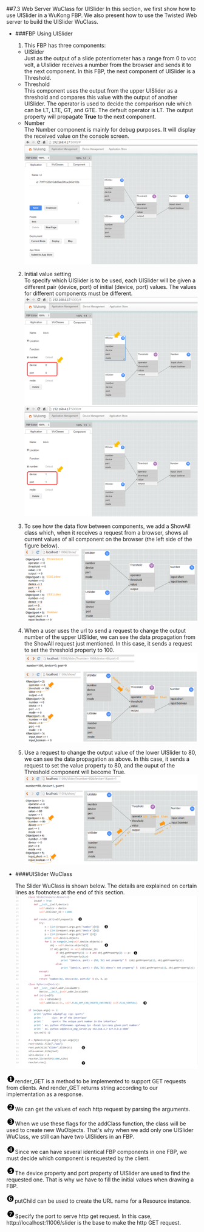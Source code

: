 ##7.3 Web Server WuClass for UISlider
In this section, we first show how to use UISlider in a WuKong FBP. 
We also present how to use the Twisted Web server to build the UISlider WuClass.  

* ###FBP Using UISlider   
  1. This FBP has three components:  

    * UISlider  
Just as the output of a slide potentiometer has a range from 0 to vcc volt, a UIslider  receives a number from the browser and sends it to the next component. In this FBP, the next component of UISlider is a Threshold.  
    * Threshold  
This component  uses the output  from the upper UISlider as a threshold and compares this value with the output  of another UISlider. The operator is used to decide the comparison rule which can be LT, LTE, GT, and GTE. The default operator is LT. The output property will propagate **True** to the next component.   
    * Number  
The Number component is mainly  for debug purposes. It will display the received value on the console screen.   
![](https://raw.githubusercontent.com/wukong-ntu/wukong-gitbook-figures/master/figures/07-Advanced/Logic/1.png)  
  
  2. Initial value setting  
  To specify which UISlider is to be used, each UISlider will be given a different pair (device, port) of initial (device, port) values. The values for different components must be different. 
![](https://raw.githubusercontent.com/wukong-ntu/wukong-gitbook-figures/master/figures/07-Advanced/Logic/2.png)
![](https://raw.githubusercontent.com/wukong-ntu/wukong-gitbook-figures/master/figures/07-Advanced/Logic/3.png)
  
  3. To see how the data flow between components, we add a ShowAll class which, when it receives a request from a browser,  shows all current values of all component on the browser (the left side of the figure below). 
![](https://raw.githubusercontent.com/wukong-ntu/wukong-gitbook-figures/master/figures/07-Advanced/Logic/4.png)   

  4. When a user uses the url to send a request to change the output number of the upper UISlider, we can see the data propagation from the ShowAll request just mentioned. In this case, it sends a request to set the threshold property to 100.  
![](https://raw.githubusercontent.com/wukong-ntu/wukong-gitbook-figures/master/figures/07-Advanced/Logic/5.png)   
  
  5. Use a request to change the output value of the lower UISlider to 80, we can see the data propagation as above. In this case, it sends a request to set the value property to 80, and the ouput of the Threshold component will become True.   
 ![](https://raw.githubusercontent.com/wukong-ntu/wukong-gitbook-figures/master/figures/07-Advanced/Logic/8.png)
 

* ####UISlider WuClass   
  
  The Slider WuClass is shown below. The details are explained on certain lines as footnotes at the end of this section.
  ![](https://raw.githubusercontent.com/wukong-ntu/wukong-gitbook-figures/master/figures/07-Advanced/uislider_wuclass2.png)  
 ![](https://raw.githubusercontent.com/wukong-ntu/wukong-gitbook-figures/master/figures/07-Advanced/uislider_wuclass3.png)

 ![](https://raw.githubusercontent.com/wukong-ntu/wukong-gitbook-figures/master/figures/07-Advanced/no1.png)render_GET is a method to be implemented to support GET requests from clients. And render_GET returns string according to our implementation as a response.  

 ![](https://raw.githubusercontent.com/wukong-ntu/wukong-gitbook-figures/master/figures/07-Advanced/no2.png)We can get the values of each http request by parsing the arguments.   

 ![](https://raw.githubusercontent.com/wukong-ntu/wukong-gitbook-figures/master/figures/07-Advanced/no3.png)When we use these flags for the addClass function, the class will be used to create new WuObjects. That's why when we add only one UISlider WuClass, we still can have two UISliders in an FBP.    

 ![](https://raw.githubusercontent.com/wukong-ntu/wukong-gitbook-figures/master/figures/07-Advanced/no4.png)Since we can have several identical FBP components in one FBP, we must decide which component is requested by the client.      

 ![](https://raw.githubusercontent.com/wukong-ntu/wukong-gitbook-figures/master/figures/07-Advanced/no5.png)The device property and port property of UISlider are used to find the requested one. That is why we have to fill the initial values when drawing a FBP.  

 ![](https://raw.githubusercontent.com/wukong-ntu/wukong-gitbook-figures/master/figures/07-Advanced/no6.png)putChild can be used to create the URL name for a Resource instance.  
  
 ![](https://raw.githubusercontent.com/wukong-ntu/wukong-gitbook-figures/master/figures/07-Advanced/no7.png)Specify the port to serve http get request. In this case, http://localhost:11006/slider is the base to make the http GET request.   


